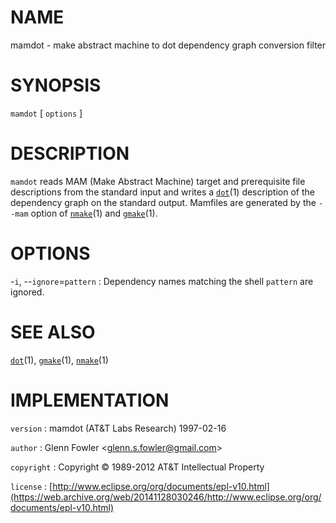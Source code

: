# NAME

mamdot - make abstract machine to dot dependency graph conversion filter

# SYNOPSIS

`mamdot` \[ `options` \]

# DESCRIPTION

`mamdot` reads MAM (Make Abstract Machine) target and prerequisite
file descriptions from the standard input and writes a
[`dot`](/web/20141128030246/http://www2.research.att.com/~astopen/man/man1/dot.html)(1)
description of the dependency graph on the standard output. Mamfiles are
generated by the `--mam` option of
[`nmake`](/web/20141128030246/http://www2.research.att.com/~astopen/man/man1/nmake.html)(1)
and
[`gmake`](/web/20141128030246/http://www2.research.att.com/~astopen/man/man1/gmake.html)(1).

# OPTIONS

-`i`, --`ignore`=`pattern`
:   Dependency names matching the shell `pattern` are ignored.

# SEE ALSO

[`dot`](/web/20141128030246/http://www2.research.att.com/~astopen/man/man1/dot.html)(1),
[`gmake`](/web/20141128030246/http://www2.research.att.com/~astopen/man/man1/gmake.html)(1),
[`nmake`](/web/20141128030246/http://www2.research.att.com/~astopen/man/man1/nmake.html)(1)

# IMPLEMENTATION

`version`
:   mamdot (AT&T Labs Research) 1997-02-16

`author`
:   Glenn Fowler
    &lt;[glenn.s.fowler@gmail.com](https://web.archive.org/web/20141128030246/mailto:glenn.s.fowler@gmail.com)&gt;

`copyright`
:   Copyright © 1989-2012 AT&T Intellectual Property

`license`
:   [http://www.eclipse.org/org/documents/epl-v10.html](https://web.archive.org/web/20141128030246/http://www.eclipse.org/org/documents/epl-v10.html)


